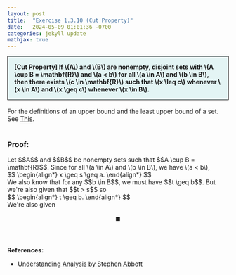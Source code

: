 ```yaml
---
layout: post
title:  "Exercise 1.3.10 (Cut Property)"
date:   2024-05-09 01:01:36 -0700
categories: jekyll update
mathjax: true
---
```

<div style="background-color: #E3F4F4; padding: 15px 15px 15px 15px; border:1px solid black;">
  <b>[Cut Property] If \(A\) and \(B\) are nonempty, disjoint sets with \(A \cup B = \mathbf{R}\) and \(a < b\) for all \(a \in A\) and \(b \in B\), then there exists \(c \in \mathbf{R}\) such that \(x \leq c\) whenever \(x \in A\) and \(x \geq c\) whenever \(x \in B\).</b>
</div>
<br>
For the definitions of an upper bound and the least upper bound of a set. See <a href="https://strncat.github.io/jekyll/update/2024/05/03/analysis-set-bounded.html">This</a>.
<br>
<br>
<h3>Proof:</h3>
Let $$A$$ and $$B$$ be nonempty sets such that $$A \cup B = \mathbf{R}$$. Since for all \(a \in A\) and \(b \in B\), we have \(a < b\), 

<div>
$$
\begin{align*}
x \geq s \geq a.
\end{align*}
$$
</div>
We also know that for any $$b \in B$$, we must have $$t \geq b$$. But we're also given that $$t > s$$ so 
<div>
$$
\begin{align*}
t \geq b.
\end{align*}
$$
</div>
We're also given 

$$\blacksquare$$
<br>
<br>
<!------------------------------------------------------------------------------------>
<b>References:</b>
<ul>
<li><a href="https://www.amazon.com/Understanding-Analysis-Undergraduate-Texts-Mathematics/dp/1493927116">Understanding Analysis by Stephen Abbott</a></li>
</ul>